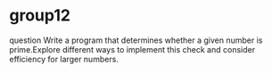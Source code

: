 # group12
question
Write a program that determines whether a given  number is prime.Explore different ways to implement this check and consider efficiency for larger numbers.
